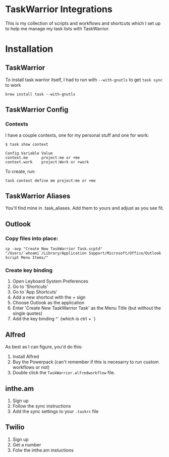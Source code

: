 TaskWarrior Integrations
========

This is my collection of scripts and workflows and shortcuts which I set up to help me manage my task lists with TaskWarrior.

# Installation

## TaskWarrior

To install task warrior itself, I had to run with `--with-gnutls` to get `task sync` to work

	brew install task --with-gnutls

## TaskWarrior Config

### Contexts

I have a couple contexts, one for my personal stuff and one for work:

	$ task show context                                                                      

	Config Variable Value                
	context.me      project:me or +me    
	context.work    project:Work or +work

To create, run:

	task context define me project:me or +me



## TaskWarrior Aliases

You'll find mine in .task_aliases.  Add them to yours and adjust as you see fit.

## Outlook

### Copy files into place:

	cp -avp "Create New TaskWarrior Task.scptd" "/Users/`whoami`/Library/Application Support/Microsoft/Office/Outlook Script Menu Items/"

### Create key binding

1. Open Leyboard System Preferences
2. Go to 'Shortcuts'
3. Go to 'App Shortcuts'
4. Add a new shortcut with the + sign
5. Choose Outlook as the application
6. Enter 'Create New TaskWarrior Task' as the Menu Title (but without the single quotes)
7. Add the key binding ^\` (which is ctrl + `)

## Alfred

As best as I can figure, you'd do this:

1. Install Alfred
2. Buy the Powerpack (can't remember if this is necesarry to run custom workflows or not)
3. Double click the `TaskWarrior.alfredworkflow` file.

## inthe.am

1. Sign up
2. Follow the sync instructions
3. Add the sync settings to your `.taskrc` file


## Twilio

1. Sign up
2. Get a number
3. Folw the inthe.am instuctions